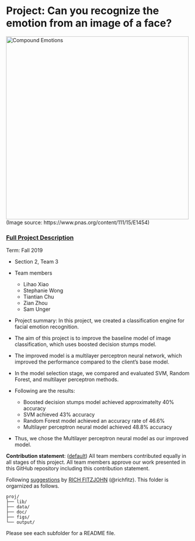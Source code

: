 # Project: Can you recognize the emotion from an image of a face? 
<img src="figs/CE.jpg" alt="Compound Emotions" width="500"/>
(Image source: https://www.pnas.org/content/111/15/E1454)

### [Full Project Description](doc/project3_desc.md)

Term: Fall 2019

+ Section 2, Team 3
+ Team members
	+ Lihao Xiao
	+ Stephanie Wong
	+ Tiantian Chu
	+ Zian Zhou
	+ Sam Unger

+ Project summary: In this project, we created a classification engine for facial emotion recognition.
+ The aim of this project is to improve the baseline model of image classification, which uses boosted decision stumps model.
+ The improved model is a multilayer perceptron neural network, which improved the performance compared to the client’s base model.
+ In the model selection stage, we compared and evaluated SVM, Random Forest,  and multilayer perceptron methods.
+ Following are the results:
	+ Boosted decision stumps model achieved approximatelty 40% accuracy
	+ SVM achieved 43% accuracy
	+ Random Forest model achieved an accuracy rate of 46.6%
	+ Multilayer perceptron neural model achieved 48.8% accuracy
	
+ Thus, we chose the Multilayer perceptron neural model as our improved model.

**Contribution statement**: ([default](doc/a_note_on_contributions.md)) All team members contributed equally in all stages of this project. All team members approve our work presented in this GitHub repository including this contribution statement. 

Following [suggestions](http://nicercode.github.io/blog/2013-04-05-projects/) by [RICH FITZJOHN](http://nicercode.github.io/about/#Team) (@richfitz). This folder is orgarnized as follows.

```
proj/
├── lib/
├── data/
├── doc/
├── figs/
└── output/
```

Please see each subfolder for a README file.
